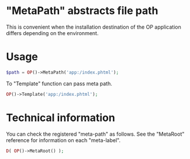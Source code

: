 "MetaPath" abstracts file path
===

 This is convenient when the installation destination of the OP application differs depending on the environment.

# Usage

```php
$path = OP()->MetaPath('app:/index.phtml');
```

 To "Template" function can pass meta path.

 ```php
OP()->Template('app:/index.phtml');
```

# Technical information

 You can check the registered "meta-path" as follows.
 See the "MetaRoot" reference for information on each "meta-label".

```php
D( OP()->MetaRoot() );
```
